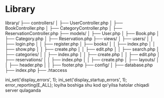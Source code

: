 # Library

library/
├── controllers/
│   ├── UserController.php
│   ├── BookController.php
│   ├── CategoryController.php
│   ├── ReservationController.php
├── models/
│   ├── User.php
│   ├── Book.php
│   ├── Category.php
│   ├── Reservation.php
├── views/
│   ├── users/
│   │   ├── login.php
│   │   ├── register.php
│   ├── books/
│   │   ├── index.php
│   │   ├── show.php
│   │   ├── create.php
│   │   ├── edit.php
│   │   ├── search.php
│   ├── categories/
│   │   ├── index.php
│   │   ├── create.php
│   │   ├── edit.php
│   ├── reservations/
│   │   ├── index.php
│   │   ├── create.php
│   ├── layouts/
│   │   ├── header.php
│   │   ├── footer.php
├── config/
│   ├── database.php
├── index.php
├── .htaccess

ini_set('display_errors', 1);
ini_set('display_startup_errors', 1);
error_reporting(E_ALL);
loyiha boshiga shu kod qo'yilsa hatolar chiqadi server qulaganda